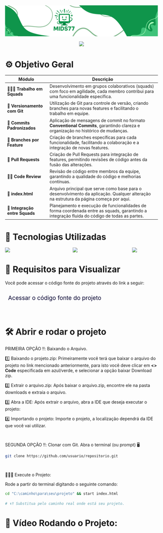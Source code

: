 
<p align="center">
<img src="/assets/MIDS-77.svg" alt="LOGO DA MIDS " style="width: 100%; max-width: 100%; height: 500;" />
</p>

<p align="center">
<img loading="lazy" src="http://img.shields.io/static/v1?label=STATUS&message=EM_DESENVOLVIMENTO&color=GREEN&style=for-the-badge"/>
</p>


# ⚙️ Objetivo Geral

| Módulo                          | Descrição                                                                                                                                    |
| ------------------------------- | -------------------------------------------------------------------------------------------------------------------------------------------- |
| 🧑‍🤝‍🧑 **Trabalho em Squads** | Desenvolvimento em grupos colaborativos (squads) com foco em agilidade, cada membro contribui para uma funcionalidade específica.            |
| 🔀 **Versionamento com Git**    | Utilização de Git para controle de versão, criando branches para novas features e facilitando o trabalho em equipe.                          |
| 📝 **Commits Padronizados**     | Aplicação de mensagens de commit no formato **Conventional Commits**, garantindo clareza e organização no histórico de mudanças.             |
| 🧭 **Branches por Feature**     | Criação de branches específicas para cada funcionalidade, facilitando a colaboração e a integração de novas features.                        |
| 🔄 **Pull Requests**            | Criação de Pull Requests para integração de features, permitindo revisões de código antes da fusão das alterações.                           |
| 🕵️‍♂️ **Code Review**          | Revisão de código entre membros da equipe, garantindo a qualidade do código e melhorias contínuas.                                           |
| 📑 **index.html**               | Arquivo principal que serve como base para o desenvolvimento da aplicação. Qualquer alteração na estrutura da página começa por aqui.        |
| 📂 **Integração entre Squads**  | Planejamento e execução de funcionalidades de forma coordenada entre as squads, garantindo a integração fluida do código de todas as partes. |

# 👾 Tecnologias Utilizadas

<div style="display: flex; justify-content: space-between; gap: 10px;">
  <img loading="lazy" src="https://img.shields.io/badge/%20GITHUB-43c45e?style=for-the-badge&logo=" style="width: 131px;"/>
  <img loading="lazy" src="https://img.shields.io/badge/%20HTML-7cb588?style=for-the-badge&logo=" style="width: 104px;"/>
  <img loading="lazy" src="https://img.shields.io/badge/%20CSS-0f954b?style=for-the-badge&logo=" style="width: 85px;"/>

</div>

# 🧾 Requisitos para Visualizar

Você pode acessar o código fonte do projeto através do link a seguir:<a href="https://github.com/MIDS-77/projeto-colaborativo" style="font-size: 23px; margin-top: 10px; padding: 10px; text-decoration: none; color: rgb(3, 0, 46); display: block;">
<sub>Acessar o código fonte do projeto</sub>
</a> 

<br>


# 🛠️ Abrir e rodar o projeto

PRIMEIRA OPÇÃO ‼️: Baixando o Arquivo.

1️⃣ Baixando o projeto.zip: Primeiramente você terá que baixar o arquivo do projeto no link mencionado anteriormente, para isto você deve clicar em **<> Code** especificada em azul/verde, e selecionar a opção baixar Download zip.

2️⃣ Extrair o arquivo.zip: Após baixar o arquivo.zip, encontre ele na pasta downloads e extraia o arquivo.

3️⃣ Abra a IDE: Após extrair o arquivo, abra a IDE que deseja executar o projeto:

4️⃣ Importando o projeto: Importe o projeto, a localização dependrá da IDE que você vai utilizar.

<br>

SEGUNDA OPÇÃO ‼️: Clonar com Git.
Abra o terminal (ou prompt) 🖥️

```bash
git clone https://github.com/usuario/repositorio.git
```


<br>


🏃‍♂️📂 Execute o Projeto:

Rode a partir do terminal digitando o seguinte comando:

```bash
cd "C:\caminho\para\seu\projeto" && start index.html

# ⬆️‼️ Substitua pelo caminho real onde está seu projeto.

```




# 🎥 Vídeo Rodando o Projeto:


